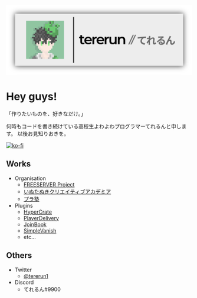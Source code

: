 <p class="profile-img" align="center">
 <img src="github_profile.png" width=800>
</p>

# Hey guys!

「作りたいものを、好きなだけ。」

何時もコードを書き続けている高校生よわよわプログラマーてれるんと申します。
以後お見知りおきを。

[![ko-fi](https://ko-fi.com/img/githubbutton_sm.svg)](https://ko-fi.com/G2G73QT39)

## Works
 - Organisation
   - [FREESERVER Project](https://freeserver.pro)
   - [いぬたぬきクリエイティブアカデミア](https://www.inu-dev.tech/)
   - [プラ塾](https://purajuku.dev/)
 - Plugins
   - [HyperCrate](https://www.spigotmc.org/resources/hypercrate.87060/)
   - [PlayerDelivery](https://tererun.booth.pm/items/1921395)
   - [JoinBook](https://www.spigotmc.org/resources/joinbook.74367/)
   - [SimpleVanish](https://www.spigotmc.org/resources/simplevanish.76744/)
   - etc...

## Others
  - Twitter
    - [@tererun1](https://twitter.com/tererun1)
  - Discord
    - てれるん#9900
